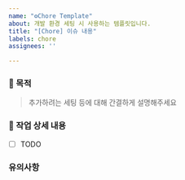 ```yaml
---
name: "⚙Chore Template"
about: 개발 환경 세팅 시 사용하는 템플릿입니다.
title: "[Chore] 이슈 내용"
labels: chore
assignees: ''

---
```


### 🔘 목적
> 추가하려는 세팅 등에 대해 간결하게 설명해주세요

### 🔎  작업 상세 내용
- [ ] TODO

### 유의사항
